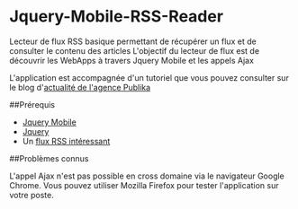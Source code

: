 Jquery-Mobile-RSS-Reader
========================

Lecteur de flux RSS basique permettant de récupérer un flux et de consulter le contenu des articles
L'objectif du lecteur de flux est de découvrir les WebApps à travers Jquery Mobile et les appels Ajax

L'application est accompagnée d'un tutoriel que vous pouvez consulter sur le blog d'[actualité de l'agence Publika](http://actus.publika.fr)


##Prérequis

* [Jquery Mobile](http://jquerymobile.com/download/)
* [Jquery](http://jquery.com/download/)
* Un [flux RSS intéressant](http://www.actus.publika.fr/feed/)

##Problèmes connus

L'appel Ajax n'est pas possible en cross domaine via le navigateur Google Chrome. Vous pouvez utiliser Mozilla Firefox pour tester l'application sur votre poste.
